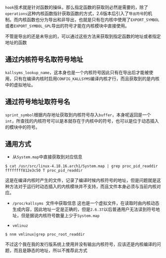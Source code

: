 `hook`技术就是针对函数的操纵，那么指定函数的获取则必然是需要的，除了`operations`这种内核函数指针获取函数的方式，2.6版本后引入了`导出符号`的机制。而内核函数也分为导出和非导出，也就是只有在内核中使用了`EXPORT_SYMBOL`或者`EXPORT_SYMBOL_GPL`导出的符号才能在内核模块中直接使用。

不管是导出的还是未导出的，可以通过这些方法来获取到指定函数的地址或者指定地址的函数

## 通过内核符号名取符号地址 
`kallsyms_lookup_name`，这本身也是一个内核符号因此只有在导出后才能被使用，只有在编译内核时启用`CONFIG_KALLSYMS`编译内核才行，而且获取到的是内核中的虚拟地址。
## 通过符号地址取符号名
`sprint_symbol`根据内存地址获取到内核符号存入`buffer`，本身呢返回是一个`int`，所查找的内核符号可以是本就存在于内核中的符号，也可以是位于动态插入的模块中的符号。

## 通用方式
* 从`System.map`中直接获取到对应信息
```
$ cat /usr/src/linux-4.18.16.arch1/System.map | grep proc_pid_readdir
ffffffff812e3c50 T proc_pid_readdir
```
这是在编译内核时产生的文件，记录了编译时候内核符号的地址，但是问题就是这种方法对于运行时动态插入的内核模块并不支持，而且文件本身必须与当前内核对应。

* `/proc/kallsyms `文件中获取信息
这也是一个虚拟文件，在读取时由内核动态生成内容，因此地址一定是正确的，但是`2.6.37`以后普通用户无法读到符号地址，但是据说内核符号数量上少于`System.map`

* `vmlinuz`
```
$ nnm vmlinux|grep proc_root_readdir
```
不过这个我在我的发行版系统上使用并没有输出内核符号，应该还是内核编译的问题，而且是静态的地址，所以不推荐此方式
